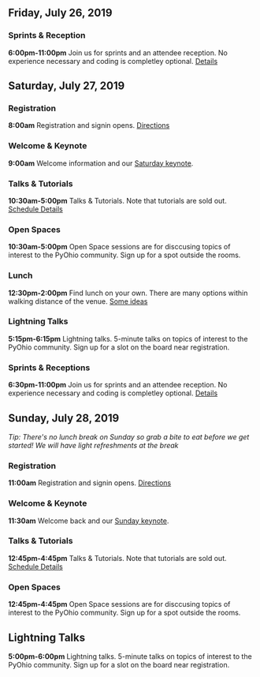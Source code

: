 
## Friday, July 26, 2019

### Sprints & Reception

**6:00pm-11:00pm** Join us for sprints and an attendee reception. No experience
necessary and coding is completley optional. [Details](/sprints)

## Saturday, July 27, 2019

### Registration

**8:00am** Registration and signin opens. [Directions](/2019/attend/travel)

### Welcome & Keynote

**9:00am** Welcome information and our [Saturday keynote](/2019/schedule/presentation/59/).

### Talks & Tutorials

**10:30am-5:00pm** Talks & Tutorials. Note that tutorials are sold out. [Schedule Details](/schedule)

### Open Spaces

**10:30am-5:00pm** Open Space sessions are for disccusing topics of interest
to the PyOhio community. Sign up for a spot outside the rooms.

### Lunch

**12:30pm-2:00pm** Find lunch on your own. There are many options within
walking distance of the venue. [Some ideas](http://bit.ly/2NwRCoJ) 

### Lightning Talks

**5:15pm-6:15pm** Lightning talks. 5-minute talks on topics of interest to the 
PyOhio community. Sign up for a slot on the board near registration.

### Sprints & Receptions

**6:30pm-11:00pm** Join us for sprints and an attendee reception. No experience
necessary and coding is completley optional. [Details](/sprints)

## Sunday, July 28, 2019

*Tip: There's no lunch break on Sunday so grab a bite to eat before we get
started! We will have light refreshments at the break*

### Registration

**11:00am** Registration and signin opens. [Directions](/2019/attend/travel)

### Welcome & Keynote

**11:30am** Welcome back and our [Sunday keynote](/2019/schedule/presentation/60/).

### Talks & Tutorials

**12:45pm-4:45pm** Talks & Tutorials. Note that tutorials are sold out. [Schedule Details](/schedule)

### Open Spaces

**12:45pm-4:45pm** Open Space sessions are for disccusing topics of interest
to the PyOhio community. Sign up for a spot outside the rooms.

## Lightning Talks

**5:00pm-6:00pm** Lightning talks. 5-minute talks on topics of interest to the 
PyOhio community. Sign up for a slot on the board near registration.


